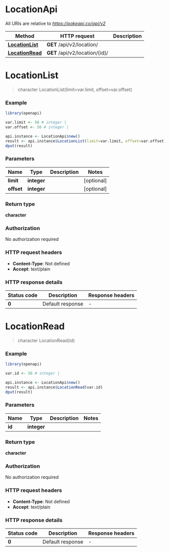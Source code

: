 # LocationApi

All URIs are relative to *https://pokeapi.co/api/v2*

Method | HTTP request | Description
------------- | ------------- | -------------
[**LocationList**](LocationApi.md#LocationList) | **GET** /api/v2/location/ | 
[**LocationRead**](LocationApi.md#LocationRead) | **GET** /api/v2/location/{id}/ | 


# **LocationList**
> character LocationList(limit=var.limit, offset=var.offset)



### Example
```R
library(openapi)

var.limit <- 56 # integer | 
var.offset <- 56 # integer | 

api.instance <- LocationApi$new()
result <- api.instance$LocationList(limit=var.limit, offset=var.offset)
dput(result)
```

### Parameters

Name | Type | Description  | Notes
------------- | ------------- | ------------- | -------------
 **limit** | **integer**|  | [optional] 
 **offset** | **integer**|  | [optional] 

### Return type

**character**

### Authorization

No authorization required

### HTTP request headers

 - **Content-Type**: Not defined
 - **Accept**: text/plain

### HTTP response details
| Status code | Description | Response headers |
|-------------|-------------|------------------|
| **0** | Default response |  -  |

# **LocationRead**
> character LocationRead(id)



### Example
```R
library(openapi)

var.id <- 56 # integer | 

api.instance <- LocationApi$new()
result <- api.instance$LocationRead(var.id)
dput(result)
```

### Parameters

Name | Type | Description  | Notes
------------- | ------------- | ------------- | -------------
 **id** | **integer**|  | 

### Return type

**character**

### Authorization

No authorization required

### HTTP request headers

 - **Content-Type**: Not defined
 - **Accept**: text/plain

### HTTP response details
| Status code | Description | Response headers |
|-------------|-------------|------------------|
| **0** | Default response |  -  |

